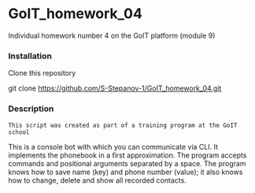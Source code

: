 # GoIT_homework_04
Individual homework number 4 on the GoIT platform (module 9) 

### Installation

Clone this repository

git clone https://github.com/S-Stepanov-1/GoIT_homework_04.git

### Description

`This script was created as part of a training program at the GoIT school`

This is a console bot with which you can communicate via CLI. It implements the phonebook in a first approximation.
The program accepts commands and positional arguments separated by a space. The program knows how to save name (key) and phone number (value); it also knows how to change, delete and show all recorded contacts.
